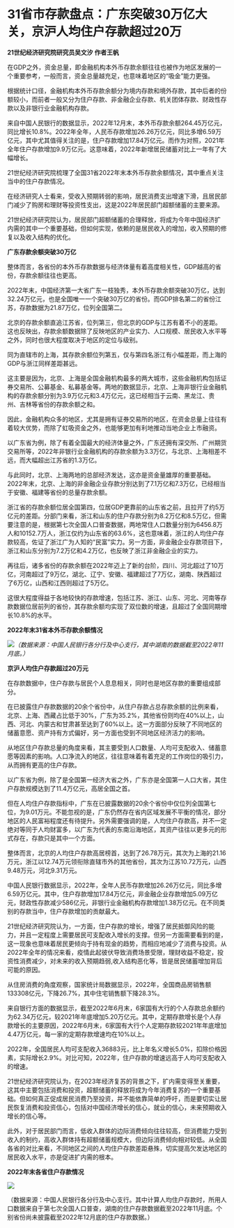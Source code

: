 # 31省市存款盘点：广东突破30万亿大关，京沪人均住户存款超过20万

**21世纪经济研究院研究员吴文汐 作者王帆**

在GDP之外，资金总量，即金融机构本外币存款余额往往也被作为地区发展的一个重要参考，一般而言，资金总量越充足，也意味着地区的“吸金”能力更强。

根据统计口径，金融机构本外币存款余额分为境内存款和境外存款，其中后者的份额较小，而前者一般又分为住户存款、非金融企业存款、机关团体存款、财政性存款以及非银行业金融机构存款。

来自中国人民银行的数据显示，2022年12月末，本外币存款余额264.45万亿元，同比增长10.8%。2022年全年，人民币存款增加26.26万亿元，同比多增6.59万亿元，其中尤其值得关注的是，住户存款增加17.84万亿元。而作为对照，2021年全年住户存款增加9.9万亿元。这意味着，2022年新增居民储蓄对比上一年有了大幅增长。

21世纪经济研究院梳理了全国31省2022年末本外币存款余额情况，其中重点关注当中的住户存款情况。

在经济研究人士看来，受收入预期转弱的影响，居民消费支出增速下滑，且居民部门减少了购房和理财等投资性支出，这是2022年居民部门超额储蓄的主要来源。

21世纪经济研究院认为，居民部门超额储蓄的合理释放，将成为今年中国经济扩内需的其中一个重要基础，但如何实现，依赖的是居民收入的增加，收入预期的修复以及收入结构的优化。

**广东存款余额突破30万亿**

整体而言，各省份的本外币存款数据与经济体量有着高度相关性，GDP越高的省份，存款余额往往也更高。

2022年末，中国经济第一大省广东一枝独秀，本外币存款余额突破30万亿，达到32.24万亿元，也是全国唯一一个突破30万亿的省份。而GDP排名第二的省份江苏，存款数据为21.87万亿，位列全国第二。

北京的存款余额直追江苏省，位列第三，但北京的GDP与江苏有着不小的差距。这也反映出，存款余额数据除了反映地区的产业实力、人口规模、居民收入水平等之外，同时也很大程度取决于地区的定位与级别。

同为直辖市的上海，其存款余额位列第五，仅与第四名浙江有小幅差距，而上海的GDP与浙江同样差距甚远。

这主要是因为，北京、上海是全国金融机构最多的两大城市，这些金融机构包括证券交易所、公募基金、私募基金等。两地的数据显示，北京、上海非银行业金融机构的存款余额分别为3.9万亿元和3.4万亿元，这已经相当于云南、黑龙江、贵州、吉林等省份的存款余额之和。

因此，金融机构众多的地区，尤其是拥有证券交易所的地区，在资金总量上往往有着较大优势，而除了虹吸资金之外，也能够更加有利地推动当地企业上市融资。

以广东省为例，除了有着全国最大的经济体量之外，广东还拥有深交所、广州期货交易所等，2022年非银行业金融机构的存款余额为3.3万亿，与北京、上海相差不远，而大幅超出江苏省的1.3万亿。

与此同时，北京、上海两地的总部经济发达，这亦是资金量雄厚的重要基础。2022年末，北京、上海的非金融企业存款分别达到了7.1万亿和7.3万亿，已经相当于安徽、福建等省份的总量存款余额。

浙江省的存款余额位居全国第四，位居GDP更靠前的山东省之前，且拉开了约5万亿元的差距。分部门来看，浙江和山东的住户存款分别为8.2万亿和8.5万亿，但需要注意的是，根据第七次全国人口普查数据，两地常住人口数量分别为6456.8万人和10152.7万人，浙江仅约为山东省的63.6%，这也意味着，浙江的人均住户存款较高，佐证了浙江广为人知的“民富”实力。另一方面，非金融企业存款项目下，浙江和山东分别为7.2万亿和4.2万亿，也反映了浙江非金融企业的实力。

再往后，诸多省份的存款余额在2022年迈上了新的台阶，四川、河北超过了10万亿，河南超过了9万亿，湖北、辽宁、安徽、福建超过了7万亿，湖南、陕西超过了6万亿，山西和江西则超过了5万亿。

这很大程度得益于各地较快的存款增速，包括江苏、浙江、山东、河北、河南等存款数据位居前列的省份，其存款余额均实现了双位数的增速，且超过了全国同期增长10.8%的水平。

**2022年末31省本外币存款余额情况**

![](https://inews.gtimg.com/newsapp_bt/0/15662274823/1000)_（数据来源：中国人民银行各分行及中心支行，其中湖南的数据截至2022年11月底。）_

**京沪人均住户存款超过20万元**

在存款数据中，住户存款与居民个人息息相关，同时也是地区存款的重要组成部分。

在已披露住户存款数据的20余个省份中，从住户存款占总存款余额的比例来看，北京、上海、西藏占比低于30%，广东为35.2%，其他省份则均在40%以上，山西、河北、内蒙古和甘肃甚至达到了60%以上。这一方面部分反映了不同地区的储蓄意愿、资产持有方式偏好，另一方面也受到不同地区经济活力的影响。

从地区住户存款总量的角度来看，其主要受到人口数量、人均可支配收入、储蓄意愿等因素的影响。人口净流入的地区，往往意味着有着充足的工作岗位的吸引力，从而拥有更高的住户存款。

以广东省为例，除了是全国第一经济大省之外，广东亦是全国第一人口大省，其住户存款规模达到了11.4万亿元，高居全国之首。

但在人均住户存款指标中，广东在已披露数据的20余个省份中仅位列全国第七位，为9.01万元。不能忽视的是，广东仍然存在省内区域发展不平衡的情况，部分地区的人民富裕程度还有待提升。另外需要强调的是，人均住户存款高，并不一定绝对等同于人均财富多，以广东为代表的东南沿海地区，其资产往往以更多元的形式存在，存款只是其中一个方面。

整体而言，北京的人均住户存款高居榜首，达到了26.78万元，其次为上海的21.16万元，浙江以12.74万元领衔除直辖市外的其他省份，其次为江苏10.72万元，山西9.48万元，河北9.31万元。

中国人民银行数据显示，2022年，全年人民币存款增加26.26万亿元，同比多增6.59万亿元。其中，住户存款增加17.84万亿元，非金融企业存款增加5.09万亿元，财政性存款减少586亿元，非银行业金融机构存款增加1.38万亿元。在不同类别的存款当中，住户存款增加的贡献最大。

21世纪经济研究院认为，一方面，住户存款的增长，增强了居民抵御风险的能力，并且一定程度上需要居民可支配收入增长的支撑。但另一方面需要看到的是，这一现象也意味着居民更倾向于持有现金的趋势，而相应地减少了消费与投资。从2022年全年的情况来看，疫情此起彼伏导致消费场景受限，理财收益不稳定，投资性消费减少，对未来的收入预期趋弱,收入结构恶化等，皆是居民储蓄增加背后可能的原因。

从住房消费的角度观察，国家统计局数据显示，2022年，全国商品房销售额133308亿元，下降26.7%，其中住宅销售额下降28.3%。

来自银行方面的数据显示，截至2022年6月末，6家国有大行的个人存款总余额约为62.34万亿元，较2021年年底增加5.20万亿元。其中，定期存款增长是个人存款增长的主要原因，2022年6月末，6家国有大行个人定期存款较2021年年底增加4.47万亿元，每一家的定期存款增速均在10%以上。

2022年，全国居民人均可支配收入36883元，比上年名义增长5.0%，扣除价格因素，实际增长2.9%。对比可知，2022年，住户存款的增速远高于人均可支配收入的增速。

21世纪经济研究院认为，在2023年经济复苏的背景之下，扩内需变得至关重要，这其中主要包括消费和投资，超额储蓄的释放将成为今年消费复苏的一个重要基础。但如何真正促成居民消费乃至投资，并不能依靠简单的呼吁，而是要切实让居民恢复消费和投资信心，包括对中国经济增长的信心，就业的信心，未来预期收入增长的信心等。

此外，对于居民部门而言，低收入群体的边际消费倾向往往较高，但消费能力受到收入的制约，高收入群体持有超额储蓄规模大，但边际消费倾向相对较低。从全国各省的对比来看，不同地区之间的人均住户存款差距悬殊，切实提高欠发达地区的居民收入水平，亦是促进扩内需的根本。

**2022年末各省住户存款情况**

![](https://inews.gtimg.com/newsapp_bt/0/15662274825/1000)

（数据来源：中国人民银行各分行及中心支行。其中计算人均住户存款时，所用人口数据来自于第七次全国人口普查，湖南的住户存款数据截至2022年11月底。个别省份尚未披露截至2022年12月底的住户存款数据。）

